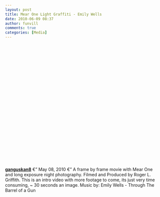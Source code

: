```yaml
---
layout: post
title: Mear One Light Graffiti - Emily Wells
date: 2010-06-09 08:37
author: funvill
comments: true
categories: [Media]
---
```

<object classid="clsid:d27cdb6e-ae6d-11cf-96b8-444553540000" width="640" height="385" codebase="http://download.macromedia.com/pub/shockwave/cabs/flash/swflash.cab#version=6,0,40,0"><param name="allowFullScreen" value="true" /><param name="allowScriptAccess" value="always" /><param name="src" value="http://www.youtube.com/v/HEdrGx7ZvB4&amp;color1=0xb1b1b1&amp;color2=0xd0d0d0&amp;hl=en_US&amp;feature=player_embedded&amp;fs=1" /><param name="allowfullscreen" value="true" /><embed type="application/x-shockwave-flash" width="640" height="385" src="http://www.youtube.com/v/HEdrGx7ZvB4&amp;color1=0xb1b1b1&amp;color2=0xd0d0d0&amp;hl=en_US&amp;feature=player_embedded&amp;fs=1" allowscriptaccess="always" allowfullscreen="true"></embed></object>

<a href="http://www.youtube.com/user/ganguskan8"><strong>ganguskan8</strong></a> €” May 08, 2010 €” A frame by frame movie with Mear One and long exposure night photography. Filmed and Produced by Roger L. Griffith. This is an intro video with more footage to come, its just very time consuming, ~ 30 seconds an image. Music by: Emily Wells - Through The Barrel of a Gun
